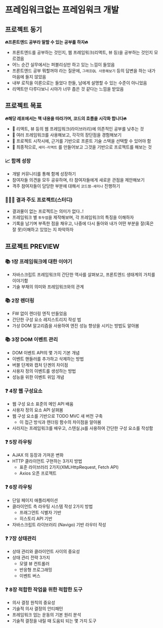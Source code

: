 # 프레임워크없는 프레임워크 개발

## 프로젝트 동기

<b> 🔥프론트엔드 공부라 말할 수 있는 공부를 하자🔥</b>

- 프론트엔드를 공부하는 것인지, 웹 프레임워크(리액트, 뷰 등)을 공부하는 것인지 모르겠음
- 어느 순간 실무에서는 퍼블리싱만 하고 있는 느낌이 들었음
- 프론트엔드 공부 뭐할꺼야 라는 질문에, `그래프QL 사용해보기` 등의 답변을 하는 내가 마음에 들지 않았음
- 내부 로직을 이론으로는 들었다 한들, 남에게 설명할 수 있는 수준이 아니었음
- 리액트만 다루다보니 시야가 너무 좁은 것 같다는 느낌을 받았음
  <br/>

## 프로젝트 목표

<b> 🔥해당 레포에서는 책 내용을 따라가며, 코드의 흐름을 시각화 합니다🔥</b>

- 📌 리액트, 뷰 등의 웹 프레임워크(라이브러리)에 의존적인 공부를 낮추는 것
- 📌 여러 프레임워크를 사용해보고, 각각의 장단점을 경험해보기
- 📌 프로젝트 시작시에, 근거를 기반으로 프론트 기술 스택을 선택할 수 있어야 함
- 📌 최종적으로, `세미-리액트` 를 만들어보고 그것을 기반으로 프로젝트를 해보는 것

### 📈 함께 성장

- 개발 커뮤니티를 통해 함께 성장하기
- 참여자들 의견을 모두 공유하며, 타 참여자들에게 새로운 관점을 제안해보기
- 격주 참여자들이 담당한 부분에 대해서 `코드잼-세미나` 진행하기

### 🧑🏻‍💻 결과 주도 프로젝트(스터디)

- 결과물이 없는 프로젝트는 의미가 없다..!
- 프레임워크 별 `투두앱`을 제작해보며, 각 프레임워크의 특징을 이해하자
- 기록을 남기며 부족한 점을 채우고, 나중에 다시 돌아와 내가 어떤 부분을 잘(혹은 잘 못)이해하고 있었는 지 파악하자

## 프로젝트 PREVIEW

### 📚 1장 프레임워크에 대한 이야기

- 자바스크립트 프레임워크의 간단한 역사를 살펴보고, 프론트엔드 생태계의 가치를 이야기함
- 기술 부채의 의미와 프레임워크와의 관계

### 📚 2장 렌더링

- FW 없이 렌더링 엔직 만들었음
- 간단한 구성 요소 레지스트리지 작성 법
- 가상 DOM 알고리즘을 사용하여 엔진 성능 향상을 시키는 방법도 알아봄

### 📚 3장 DOM 이벤트 관리

- DOM 이벤트 API의 몇 가지 기본 개념
- 이벤트 핸들러를 추가하고 삭제하는 방법
- 버블 단계와 캡처 단곈의 차이점
- 사용자 정의 이벤트를 생성하는 방법
- 성능을 위한 이벤트 위임 개념

### ❓ 4장 웹 구성요소

- 웹 구성 요소 표준의 메인 API 배움
- 사용자 정의 요소 API 살펴봄
- 웹 구성 요소를 기반으로 TODO MVC 새 버전 구축
  - 이 접근 방식과 렌더링 함수의 차이점을 알아봄
- 사라지는 프레임워크를 배우고, 스텐실.js를 사용하여 간단한 구성 요소를 작성함

### ❓ 5장 라우팅

- AJAX 의 등장과 가져온 변화
- HTTP 클라이언트 구현하는 3가지 방법
  - 표준 라이브러리 2가지(XMLHttpRequest, Fetch API)
  - Axios 오픈 프로젝트

### ❓ 6장 라우팅

- 단일 페이지 애플리케이션
- 클라이언트 측 라우팅 시스템 작성 2가지 방법
  - 프래그먼트 식별자 기반
  - 히스토리 API 기반
- 자바스크립트 라이브러리 (Navigo) 기반 라우터 작성

### ❓ 7장 상태관리

- 상태 관리와 클라이언트 사이의 중요성
- 상태 관리 전략 3가지
  - 모델 뷰 컨트롤러
  - 반응형 프로그래밍
  - 이벤트 버스

### ❓ 8장 적합한 작업을 위한 적합한 도구

- 의사 결정 원칙의 중요성
- 기술적 의사 결정의 안티패턴
- 프레임워크 업는 운동의 기본 원리 분석
- 기술적 결정을 내릴 때 도움되 되는 몇 가지 도구
